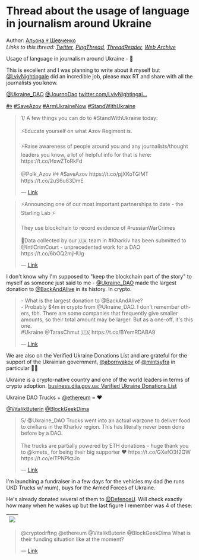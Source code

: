 # Thread about the usage of language in journalism around Ukraine

Author: [Альона ꑭ Шевченко](https://twitter.com/cryptodrftng)  
*Links to this thread: [Twitter](https://twitter.com/cryptodrftng/status/1538680416583950336), [PingThread](https://pingthread.com/thread/1538680416583950336), [ThreadReader](https://threadreaderapp.com/thread/1538680416583950336.html), [Web Archive](https://web.archive.org/web/*/https://twitter.com/cryptodrftng/status/1538680416583950336)*

Usage of language in journalism around Ukraine - 🧵

This is excellent and I was planning to write about it myself but [@LvivNightingale](https://twitter.com/LvivNightingale) did an incredible job,
please max RT and share with all the journalists you know.

[@Ukraine_DAO](https://twitter.com/Ukraine_DAO) [@JournoDao](https://twitter.com/JournoDao) [twitter.com/LvivNightingal…](https://twitter.com/LvivNightingale/status/1538245440205991944)

[#ꑭ](https://twitter.com/hashtag/%EA%91%AD) [#SaveAzov](https://twitter.com/hashtag/SaveAzov) [#ArmUkraineNow](https://twitter.com/hashtag/ArmUkraineNow) [#StandWithUkraine](https://twitter.com/hashtag/StandWithUkraine)

<blockquote class="twitter-tweet">
    <p lang="en" dir="ltr">
    1/ A few things you can do to #StandWithUkraine today:<br />
    <br />
    ⚡️Educate yourself on what Azov Regiment is. <br />
    <br />
    ⚡️Raise awareness of people around you and any journalists/thought leaders you know, a lot of helpful info for that is here: https://t.co/HswZToRkFd <br />
    <br />
    @Polk_Azov #ꑭ #SaveAzov https://t.co/pjXKoTGIMT https://t.co/2uS6u83DmE<br />
    </p>
    &mdash; <a href="https://twitter.com/cryptodrftng/status/1536377569188118528">Link</a>
</blockquote>

<blockquote class="twitter-tweet">
    <p lang="en" dir="ltr">
    ⚡Announcing one of our most important partnerships to date - the Starling Lab ⚡<br />
    <br />
    They use blockchain to record evidence of #russianWarCrimes <br />
    <br />
    📨Data collected by our 🇺🇦 team in #Kharkiv has been submitted to @IntlCrimCourt - unprecedented work for a DAO<br />
    https://t.co/6bOQ2mjHUg<br />
    </p>
    &mdash; <a href="https://twitter.com/Ukraine_DAO/status/1536052927655202819">Link</a>
</blockquote>

I don't know why I'm supposed to "keep the blockchain part of the story" to myself as someone just said to me - [@Ukraine_DAO](https://twitter.com/Ukraine_DAO) made the largest donation to [@BackAndAlive](https://twitter.com/BackAndAlive) in its history. In crypto.

<blockquote class="twitter-tweet">
    <p lang="en" dir="ltr">
    - What is the largest donation to @BackAndAlive?<br />
    - Probably $4m in crypto from @Ukraine_DAO. I don&#39;t remember others, tbh. There are some companies that frequently give smaller amounts, so their total amount may be larger.  But as a one-off, it&#39;s this one.<br />
    #Ukraine @TarasChmut 🇺🇦 https://t.co/BYemRDABA9<br />
    </p>
    &mdash; <a href="https://twitter.com/Ukraine_DAO/status/1525267890852749312">Link</a>
</blockquote>

We are also on the Verified Ukraine Donations List and are grateful for the support of the Ukrainian government, [@abornyakov](https://twitter.com/abornyakov) of [@mintsyfra](https://twitter.com/mintsyfra) in particular 💙💛

Ukraine is a crypto-native country and one of the world leaders in terms of crypto adoption. 
[business.diia.gov.ua: Verified Ukraine Donations List](https://business.diia.gov.ua/cases/novini/verified-ukraine-donations-list)

Ukraine DAO Trucks + [@ethereum](https://twitter.com/ethereum) = ❤️

[@VitalikButerin](https://twitter.com/VitalikButerin) [@BlockGeekDima](https://twitter.com/BlockGeekDima)

<blockquote class="twitter-tweet">
    <p lang="en" dir="ltr">
    5/ @Ukraine_DAO Trucks went into an actual warzone to deliver food to civilians in the Kharkiv region. This has literally never been done before by a DAO.<br />
    <br />
    The trucks are partially powered by ETH donations - huge thank you to @kmets_ for being their big supporter ❤️ https://t.co/GXefO3f2QW https://t.co/elTPNPkzJo<br />
    </p>
    &mdash; <a href="https://twitter.com/cryptodrftng/status/1525287162882756613">Link</a>
</blockquote>

I'm launching a fundraiser in a few days for the vehicles my dad (he runs UKD Trucks w/ mum), buys for the Armed Forces of Ukraine. 

He's already donated several of them to [@DefenceU](https://twitter.com/DefenceU). Will check exactly how many when he wakes up but the last figure I remember was 4 of these:

| [![](https://pbs.twimg.com/media/FVqKFzzXwAMlUuL.jpg)](https://pbs.twimg.com/media/FVqKFzzXwAMlUuL.jpg) |
| :-: |

<blockquote class="twitter-tweet">
    <p lang="en" dir="ltr">
    @cryptodrftng @ethereum @VitalikButerin @BlockGeekDima What is their funding situation like at the moment?<br />
    </p>
    &mdash; <a href="https://twitter.com/stookie_monster/status/1538688175341572096">Link</a>
</blockquote>
